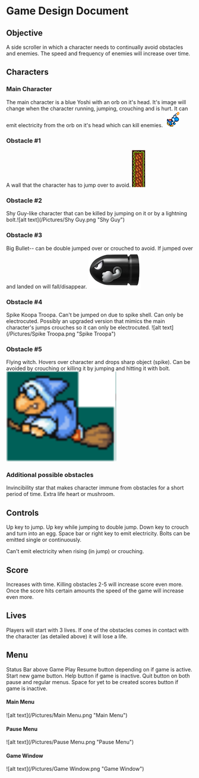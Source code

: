 # Game Design Document

## Objective

A side scroller in which a character needs to continually avoid obstacles and enemies. The speed and frequency of enemies will increase over time.

## Characters
### Main Character

The main character is a blue Yoshi with an orb on it's head. It's image will change when the character running, jumping, crouching and is hurt.
It can emit electricity from the orb on it's head which can kill enemies. ![alt text](/Pictures/YW1.png "Yoshi")

### Obstacle #1

A wall that the character has to jump over to avoid. ![alt text](/Pictures/Wall.png "Wall")

### Obstacle #2

Shy Guy-like character that can be killed by jumping on it or by a lightning bolt.![alt text](/Pictures/Shy Guy.png "Shy Guy")

### Obstacle #3

Big Bullet-- can be double jumped over or crouched to avoid. If jumped over and landed on will fall/disappear. ![alt text](/Pictures/Bullet.png "Bullet")

### Obstacle #4

Spike Koopa Troopa. Can't be jumped on due to spike shell. Can only be electrocuted.
Possibly an upgraded version that mimics the main character's jumps crouches so it can only be electrocuted. ![alt text](/Pictures/Spike Troopa.png "Spike Troopa")

### Obstacle #5

Flying witch. Hovers over character and drops sharp object (spike). Can be avoided by crouching or killing it by jumping and hitting it with bolt. ![alt text](/Pictures/Witch.png "Witch")

### Additional possible obstacles

Invincibility star that makes character immune from obstacles for a short period of time.
Extra life heart or mushroom.

## Controls

Up key to jump. Up key while jumping to double jump.
Down key to crouch and turn into an egg.
Space bar or right key to emit electricity. Bolts can be emitted single or continuously.

Can't emit electricity when rising (in jump) or crouching.


## Score

Increases with time. Killing obstacles 2-5 will increase score even more.
Once the score hits certain amounts the speed of the game will increase even more.

## Lives

Players will start with 3 lives. If one of the obstacles comes in contact with the character (as detailed above) it will lose a life.

## Menu
Status Bar above Game Play
Resume button depending on if game is active.
Start new game button.
Help button if game is inactive.
Quit button on both pause and regular menus.
Space for yet to be created scores button if game is inactive.

#### Main Menu
![alt text](/Pictures/Main Menu.png "Main Menu")

#### Pause Menu
![alt text](/Pictures/Pause Menu.png "Pause Menu")

#### Game Window
![alt text](/Pictures/Game Window.png "Game Window")

